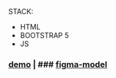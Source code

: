 STACK: 
- HTML
- BOOTSTRAP 5
- JS

### [demo](https://tonyg89.github.io/BS5-shop-monvalise-TEST/) | ### [figma-model](https://www.figma.com/file/L6FWgFGlbyHQmFp7x5A9UO/Online-clothing-store-(Catalog))
